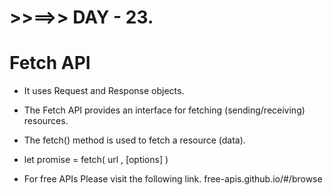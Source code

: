 # >>==>> DAY - 23.

# Fetch API

- It uses Request and Response objects.
- The Fetch API provides an interface for fetching (sending/receiving) resources.
- The fetch() method is used to fetch a resource (data).
- let promise = fetch( url , [options] )

- For free APIs Please visit the following link.
  free-apis.github.io/#/browse
